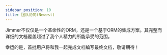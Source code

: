 ```yaml
---
sidebar_position: 10
title: 团队协同(Newest)
---
```


Jimmer不仅仅是一个革命性的ORM，还是一个基于ORM的集成方案。其完整而详细的文档覆盖超过了我个人精力的所能承受的范围。

幸运的是，首批用户将和我一起完成文档编写最终文档，敬请期待！